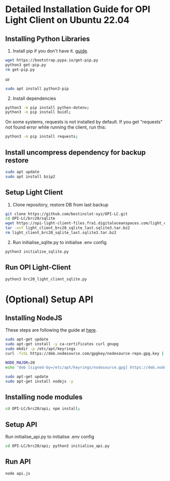 # Detailed Installation Guide for OPI Light Client on Ubuntu 22.04

## Installing Python Libraries

1) Install pip if you don't have it. [guide](https://pip.pypa.io/en/stable/installation/).

```sh
wget https://bootstrap.pypa.io/get-pip.py
python3 get-pip.py
rm get-pip.py
```

or

```sh
sudo apt install python3-pip
```

2) Install dependencies

```sh
python3 -m pip install python-dotenv;
python3 -m pip install buidl;
```

On some systems, requests is not installed by default. If you get "requests" not found error while running the client, run this:
```sh
python3 -m pip install requests;
```

## Install uncompress dependency for backup restore

```sh
sudo apt update
sudo apt install bzip2
```

## Setup Light Client

1) Clone repository, restore DB from last backup

```sh
git clone https://github.com/bestinslot-xyz/OPI-LC.git
cd OPI-LC/brc20/sqlite
wget https://opi-light-client-files.fra1.digitaloceanspaces.com/light_client_brc20_sqlite_last.sqlite3.tar.bz2
tar -xvf light_client_brc20_sqlite_last.sqlite3.tar.bz2
rm light_client_brc20_sqlite_last.sqlite3.tar.bz2
```

2) Run initialise_sqlite.py to initialise .env config

```sh
python3 initialise_sqlite.py
```

## Run OPI Light-Client

```sh
python3 brc20_light_client_sqlite.py
```

# (Optional) Setup API


## Installing NodeJS

These steps are following the guide at [here](https://github.com/nodesource/distributions).

```bash
sudo apt-get update
sudo apt-get install -y ca-certificates curl gnupg
sudo mkdir -p /etc/apt/keyrings
curl -fsSL https://deb.nodesource.com/gpgkey/nodesource-repo.gpg.key | sudo gpg --dearmor -o /etc/apt/keyrings/nodesource.gpg

NODE_MAJOR=20
echo "deb [signed-by=/etc/apt/keyrings/nodesource.gpg] https://deb.nodesource.com/node_$NODE_MAJOR.x nodistro main" | sudo tee /etc/apt/sources.list.d/nodesource.list

sudo apt-get update
sudo apt-get install nodejs -y
```

## Installing node modules

```bash
cd OPI-LC/brc20/api; npm install;
```

## Setup API

Run initialise_api.py to initialise .env config

```sh
cd OPI-LC/brc20/api; python3 initialise_api.py
```

## Run API

```sh
node api.js
```